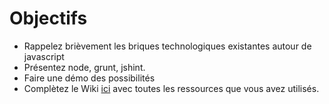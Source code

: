 Objectifs
=========

- Rappelez brièvement les briques technologiques existantes autour de javascript
- Présentez node, grunt, jshint. 
- Faire une démo des possibilités
- Complètez le Wiki  [ici](https://github.com/ISTICUniversityOfRennes1/TAACours6WebEngineering/wiki/_pages) avec toutes les ressources que vous avez utilisés. 

